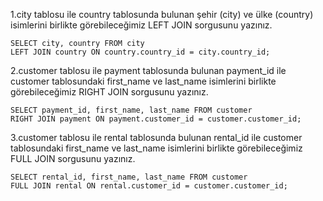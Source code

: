 1.city tablosu ile country tablosunda bulunan şehir (city) ve ülke (country) isimlerini birlikte görebileceğimiz LEFT JOIN sorgusunu yazınız.

    SELECT city, country FROM city
    LEFT JOIN country ON country.country_id = city.country_id;

2.customer tablosu ile payment tablosunda bulunan payment_id ile customer tablosundaki first_name ve last_name isimlerini birlikte görebileceğimiz RIGHT JOIN sorgusunu yazınız.

    SELECT payment_id, first_name, last_name FROM customer
    RIGHT JOIN payment ON payment.customer_id = customer.customer_id;

3.customer tablosu ile rental tablosunda bulunan rental_id ile customer tablosundaki first_name ve last_name isimlerini birlikte görebileceğimiz FULL JOIN sorgusunu yazınız.

    SELECT rental_id, first_name, last_name FROM customer
    FULL JOIN rental ON rental.customer_id = customer.customer_id;